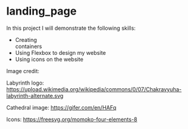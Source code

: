 # landing_page

In this project I will demonstrate the following skills:

- Creating <div> containers
- Using Flexbox to design my website
- Using icons on the website









Image credit:

Labyrinth logo:
https://upload.wikimedia.org/wikipedia/commons/0/07/Chakravyuha-labyrinth-alternate.svg


Cathedral image:
https://gifer.com/en/HAFq

Icons: 
https://freesvg.org/momoko-four-elements-8